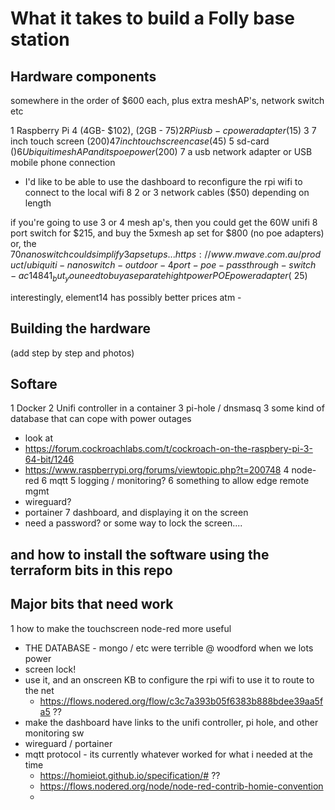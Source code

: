 # What it takes to build a Folly base station

## Hardware components

somewhere in the order of $600 each, plus extra meshAP's, network switch etc

1 Raspberry Pi 4 (4GB- $102), (2GB - $75)
2 RPi usb-c power adapter ($15)
3 7 inch touch screen ($200)
4 7 inch touch screen case ($45)
5 sd-card ($)
6 Ubiquiti mesh AP and its poe power ($200)
7 a usb network adapter or USB mobile phone connection
  * I'd like to be able to use the dashboard to reconfigure the rpi wifi to connect to the local wifi
8 2 or 3 network cables ($50) depending on length

if you're going to use 3 or 4 mesh ap's, then you could get the 60W unifi 8 port switch for $215, and buy the 5xmesh ap set for $800 (no poe adapters)
or, the $70 nanoswitch could simplify 3 ap setups... https://www.mwave.com.au/product/ubiquiti-nanoswitch-outdoor-4port-poe-passthrough-switch-ac14841
_but_ you need to buy a separate hight power POE power adapter (~$25)

interestingly, element14 has possibly better prices atm - 

## Building the hardware

(add step by step and photos)

## Softare

1 Docker
2 Unifi controller in a container
3 pi-hole / dnsmasq
3 some kind of database that can cope with power outages
  * look at 
  * https://forum.cockroachlabs.com/t/cockroach-on-the-raspbery-pi-3-64-bit/1246
  * https://www.raspberrypi.org/forums/viewtopic.php?t=200748
4 node-red
6 mqtt
5 logging / monitoring?
6 something to allow edge remote mgmt
  * wireguard?
  * portainer
7 dashboard, and displaying it on the screen
  * need a password? or some way to lock the screen....


## and how to install the software using the terraform bits in this repo

## Major bits that need work

1 how to make the touchscreen node-red more useful
  * THE DATABASE - mongo / etc were terrible @ woodford when we lots power
  * screen lock!
  * use it, and an onscreen KB to configure the rpi wifi to use it to route to the net
    * https://flows.nodered.org/flow/c3c7a393b05f6383b888bdee39aa5fa5 ??
  * make the dashboard have links to the unifi controller, pi hole, and other monitoring sw
  * wireguard / portainer
  * mqtt protocol - its currently whatever worked for what i needed at the time
    * https://homieiot.github.io/specification/# ??
    * https://flows.nodered.org/node/node-red-contrib-homie-convention
    * 